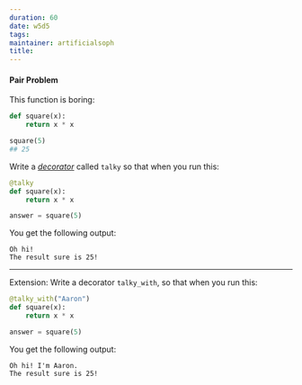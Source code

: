 ```yaml
---
duration: 60
date: w5d5
tags:
maintainer: artificialsoph
title:
---
```


#### Pair Problem

This function is boring:

```python
def square(x):
    return x * x

square(5)
## 25
```

Write a [_decorator_](https://www.thecodeship.com/patterns/guide-to-python-function-decorators/) called `talky` so that when you run this:

```python
@talky
def square(x):
    return x * x

answer = square(5)
```

You get the following output:

```
Oh hi!
The result sure is 25!
```

---

Extension: Write a decorator `talky_with`, so that when you run this:

```python
@talky_with("Aaron")
def square(x):
    return x * x

answer = square(5)
```

You get the following output:

```
Oh hi! I'm Aaron.
The result sure is 25!
```
